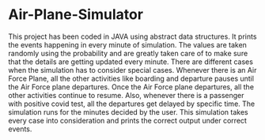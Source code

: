 # Air-Plane-Simulator
This project has been coded in JAVA using abstract data structures. 
It prints the events happening in every minute of simulation. 
The values are taken randomly using the probability and are greatly taken care of to make sure that the details are getting updated every minute. 
There are different cases when the simulation has to consider special cases. 
Whenever there is an Air Force Plane, all the other activities like boarding and departure pauses until the Air Force plane departures.
Once the Air Force plane departures, all the other activities continue to resume. 
Also, whenever there is a passenger with positive covid test, all the departures get delayed by specific time. 
The simulation runs for the minutes decided by the user. This simulation takes every case into consideration and prints the correct output under correct events.
